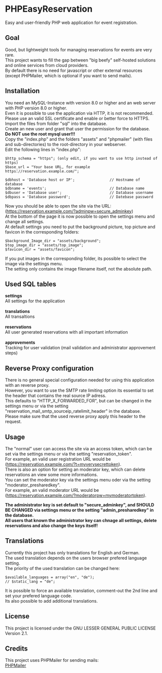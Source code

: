 # PHPEasyReservation
Easy and user-friendly PHP web application for event registration.

## Goal
Good, but lightweight tools for managing reservations for events are very rare.<br>
This project wants to fill the gap between "big beefy" self-hosted solutions and online services from cloud providers.<br>
By default there is no need for javascript or other external resources (except PHPMailer, which is optional if you want to send mails).

## Installation
You need an MySQL-Instance with version 8.0 or higher and an web server with PHP version 8.0 or higher.<br>
Even it is possible to use the application via HTTP, it is not recommended. Please use an valid SSL certificate and enable or better force to HTTPS.<br>
Import the files from folder "sql" into the database.<br>
Create an new user and grant that user the permission for the database.<br>
**Do NOT use the root mysql user!!!**<br>
Copy the "index.php" and the folders "assets" and "phpmailer" (with files and sub-directories) to the root-directory in your webserver.<br>
Edit the following lines in "index.php":

```
$http_schema = "https"; (only edit, if you want to use http instead of https)
$base_url = "Your base URL, for example https://reservation.example.com/";
```

```
$dbhost = 'Database host or IP';                // Hostname of database
$dbname = 'events';                             // Database name
$dbuser = 'Database user';                      // Database username
$dbpass = 'Database password';                  // Datebase password
```

Now you should be able to open the site via the URL:<br>
(https://reservation.example.com/?adminpw=secure_adminkey)<br>
At the bottom of the page it is now possible to open the settings menu and change all settings.<br>
At default settings you need to put the background picture, top picture and favicon in the corresponding folders:

```
$background_Image_dir = "assets/background";
$top_image_dir = "assets/top_image";
$favicon_dir = "assets/favicon";
```

If you put images in the corresponding folder, its possible to select the image via the settings menu.<br>
The setting only contains the image filename itself, not the absolute path.

## Used SQL tables
**settings**<br>
All settings for the application<br><br>
**translations**<br>
All transaltions<br><br>
**reservations**<br>
All user generated reservations with all important information<br><br>
**approvements**<br>
Tracking for user validation (mail validation and administrator approvement steps)

## Reverse Proxy configuration
There is no general special configuration needed for using this application with an reverse proxy.<br>
However, you want to use the SMTP rate limiting option its essential to set the header that contains the real source IP adress.<br>
This defaults to "HTTP_X_FORWARDED_FOR", but can be changed in the settings menu or via the setting "reservation_mail_smtp_sourceip_ratelimit_header" in the database.<br>
Please make sure that the used reverse proxy apply this header to the request.

## Usage
The "normal" user can access the site via an access token, which can be set via the settings menu or via the setting "reservation_token".<br>
For example, an valid user registration URL would be (https://reservation.example.com/?t=myverysecrettoken).<br>
There is also an option for setting an moderator key, which can delete reservations an view some more informations.<br>
You can set the moderator key via the settings menu oder via the setting "moderator_presharedkey".<br>
For example, an valid moderator URL would be (https://reservation.example.com/?moderatorpw=mymoderatortoken).

**The administrator key is set default to "secure_adminkey", and SHOULD BE CHANGED via settings menu or the setting "admin_presharedkey" in the database.**<br>
**All users that known the administrator key can chnage all settings, delete reservations and also change the keys itself!**

## Translations
Currently this project has only translations for English and German.<br>
The used translation depends on the users browser prefered language setting.<br>
The priority of the used translation can be changed here:
```
$available_languages = array("en", "de");
// $static_lang = "de";
```
It is possible to force an available translation, comment-out the 2nd line and set your prefered language code.<br>
Its also possible to add additional translations.

## License
This project is licensed under the GNU LESSER GENERAL PUBLIC LICENSE Version 2.1.

## Credits
This project uses PHPMailer for sending mails:<br>
[PHPMailer](https://github.com/PHPMailer/PHPMailer)
